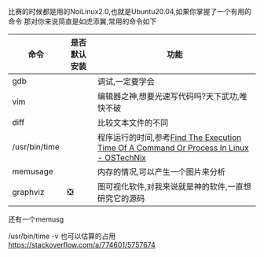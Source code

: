 
比赛的时候都是用的NoiLinux2.0,也就是Ubuntu20.04,如果你掌握了一个有用的命令
那对你来说简直是如虎添翼,常用的命令如下


| 命令          | 是否默认安装 | 功能                                                                                         |
|---------------|--------------|----------------------------------------------------------------------------------------------|
| gdb           |              | 调试,一定要学会                                                                              |
| vim           |              | 编辑器之神,想要光速写代码吗?天下武功,唯快不破                                                |
| diff          |              | 比较文本文件的不同                                                                           |
| /usr/bin/time |              | 程序运行的时间,参考[Find The Execution Time Of A Command Or Process In Linux - OSTechNix][1] |
| memusage      |              | 内存的情况,可以产生一个图片来分析                                                            |
| graphviz      | ❎           | 图可视化软件,对我来说就是神的软件,一直想研究它的源码                                         |


还有一个memusg

/usr/bin/time -v 也可以估算的占用
https://stackoverflow.com/a/774601/5757674

[1]: <https://ostechnix.com/how-to-find-the-execution-time-of-a-command-or-process-in-linux/>
